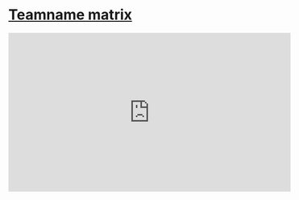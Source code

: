 # [Teamname matrix](/wilcom-docs/Summary/summary_-_special/Teamname_matrix)

<iframe src="https://www.youtube.com/embed/b2IPsAeWL2M" frameborder="0" 
      allow="accelerometer; autoplay; clipboard-write; encrypted-media; gyroscope; picture-in-picture" 
      allowfullscreen="" style="width: 560px; height: 315px;">
</iframe>
